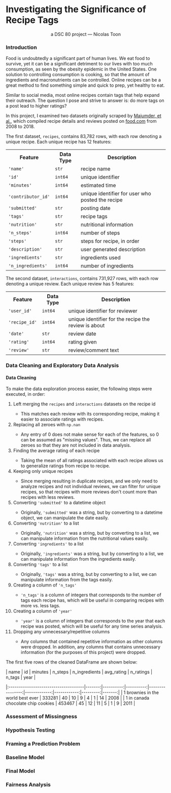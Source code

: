 
# Investigating the Significance of Recipe Tags
<p style="text-align:center;">a DSC 80 project — Nicolas Toon</p>

### <strong>Introduction</strong>
Food is undoubtedly a significant part of human lives. We eat food to survive, yet it can be a significant detriment to our lives with too much consumption, as seen by the obesity epidemic in the United States. One solution to controlling consumption is cooking, so that the amount of ingredients and macronutrients can be controlled. Online recipes can be a great method to find something simple and quick to prep, yet healthy to eat.

Similar to social media, most online recipes contain tags that help expand their outreach. The question I pose and strive to answer is: do more tags on a post lead to higher ratings?

In this project, I examined two datasets originally scraped by <a href='https://cseweb.ucsd.edu/~jmcauley/pdfs/emnlp19c.pdf'>Majumder, et al.</a>, which compiled recipe details and reviews posted on <a href='https://www.food.com/'>food.com</a> from 2008 to 2018.

The first dataset, <code>recipes</code>, contains 83,782 rows, with each row denoting a unique recipe. Each unique recipe has 12 features:
<table>
  <tr>
    <th>Feature</th>
    <th>Data Type</th>
    <th>Description</th>
  </tr>
  <tr>
    <td><code>'name'</code></td>
    <td><code>str</code></td>
    <td>recipe name</td>
  </tr>
  <tr>
    <td><code>'id'</code></td>
    <td><code>int64</code></td>
    <td>unique identifier</td>
  </tr>
  <tr>
    <td><code>'minutes'</code></td>
    <td><code>int64</code></td>
    <td>estimated time</td>
  </tr>
  <tr>
    <td><code>'contributor_id'</code></td>
    <td><code>int64</code></td>
    <td>unique identifier for user who posted the recipe</td>
  </tr>
  <tr>
    <td><code>'submitted'</code></td>
    <td><code>str</code></td>
    <td>posting date</td>
  </tr>
  <tr>
    <td><code>'tags'</code></td>
    <td><code>str</code></td>
    <td>recipe tags</td>
  </tr>
  <tr>
    <td><code>'nutrition'</code></td>
    <td><code>str</code></td>
    <td>nutritional information</td>
  </tr>
  <tr>
    <td><code>'n_steps'</code></td>
    <td><code>int64</code></td>
    <td>number of steps</td>
  </tr>
  <tr>
    <td><code>'steps'</code></td>
    <td><code>str</code></td>
    <td>steps for recipe, in order</td>
  </tr>
  <tr>
    <td><code>'description'</code></td>
    <td><code>str</code></td>
    <td>user generated description</td>
  </tr>
  <tr>
    <td><code>'ingredients'</code></td>
    <td><code>str</code></td>
    <td>ingredients used</td>
  </tr>
  <tr>
    <td><code>'n_ingredients'</code></td>
    <td><code>int64</code></td>
    <td>number of ingredients</td>
  </tr>
</table>

The second dataset, <code>interactions</code>, contains 731,927 rows, with each row denoting a unique review. Each unique review has 5 features:
<table>
  <tr>
    <th>Feature</th>
    <th>Data Type</th>
    <th>Description</th>
  </tr>
  <tr>
    <td><code>'user_id'</code></td>
    <td><code>int64</code></td>
    <td>unique identifier for reviewer</td>
  </tr>
  <tr>
    <td><code>'recipe_id'</code></td>
    <td><code>int64</code></td>
    <td>unique identifier for the recipe the review is about</td>
  </tr>
  <tr>
    <td><code>'date'</code></td>
    <td><code>str</code></td>
    <td>review date</td>
  </tr>
  <tr>
    <td><code>'rating'</code></td>
    <td><code>int64</code></td>
    <td>rating given</td>
  </tr>
  <tr>
    <td><code>'review'</code></td>
    <td><code>str</code></td>
    <td>review/comment text</td>
  </tr>
</table>

### <strong>Data Cleaning and Exploratory Data Analysis</strong>
#### <b>Data Cleaning</b>
To make the data exploration process easier, the following steps were executed, in order:
<ol type=1>
  <li>Left merging the <code>recipes</code> and <code>interactions</code> datasets on the recipe id</li>
    <ul>
      <li>This matches each review with its corresponding recipe, making it easier to associate ratings with recipes.</li>
    </ul>

  <li>Replacing all zeroes with <code>np.nan</code></li>
    <ul>
      <li>Any entry of 0 does not make sense for each of the features, so 0 can be assumed as "missing values". Thus, we can replace all zeroes so that they are not included in data analysis.</li>
    </ul>

  <li>Finding the average rating of each recipe</li>
    <ul>
      <li>Taking the mean of all ratings associated with each recipe allows us to generalize ratings from recipe to recipe.</li>
    </ul>

  <li>Keeping only unique recipes</li> 
    <ul>
      <li>Since merging resulting in duplicate recipes, and we only need to analyze recipes and not individual reviews, we can filter for unique recipes, so that recipes with more reviews don't count more than recipes with less reviews.</li>
    </ul>

  <li>Converting <code>'submitted'</code> to a datetime object</li>
    <ul>
      <li>Originally, <code>'submitted'</code> was a string, but by converting to a datetime object, we can manipulate the date easily.</li>
    </ul>

  <li>Converting <code>'nutrition'</code> to a list</li>
    <ul>
      <li>Originally, <code>'nutrition'</code> was a string, but by converting to a list, we can manipulate information from the nutritional values easily.</li>
    </ul>

  <li>Converting <code>'ingredients'</code> to a list</li>
    <ul>
      <li>Originally, <code>'ingredients'</code> was a string, but by converting to a list, we can manipulate information from the ingredients easily.</li>
    </ul>

  <li>Converting <code>'tags'</code> to a list</li>
    <ul>
      <li>Originally, <code>'tags'</code> was a string, but by converting to a list, we can manipulate information from the tags easily.</li>
    </ul>

  <li>Creating a column of <code>'n_tags'</code></li>
    <ul>
      <li><code>'n_tags'</code> is a column of integers that corresponds to the number of tags each recipe has, which will be useful in comparing recipes with more vs. less tags.</li>
    </ul>
    
  <li>Creating a column of <code>'year'</code></li>
    <ul>
      <li><code>'year'</code> is a column of integers that corresponds to the year that each recipe was posted, which will be useful for any time series analysis.</li>
    </ul>

  <li>Dropping any unnecessary/repetitive columns</li>
    <ul>
      <li>Any columns that contained repetitive information as other columns were dropped. In addition, any columns that contains unnecessary information (for the purposes of this project) were dropped.</li>
    </ul> 
</ol>

The first five rows of the cleaned DataFrame are shown below:

| name                                 |     id |   minutes |   n_steps |   n_ingredients |   avg_rating |   n_ratings |   n_tags |   year |

|:-------------------------------------|-------:|----------:|----------:|----------------:|-------------:|------------:|---------:|-------:|
| 1 brownies in the world best ever    | 333281 |        40 |        10 |               9 |            4 |           1 |       14 |   2008 |
| 1 in canada chocolate chip cookies   | 453467 |        45 |        12 |              11 |            5 |           1 |        9 |   2011 |

### <b>Assessment of Missingness</b>
### <b>Hypothesis Testing</b>
### <b>Framing a Prediction Problem</b>
### <b>Baseline Model</b>
### <b>Final Model</b>
### <b>Fairness Analysis</b>

